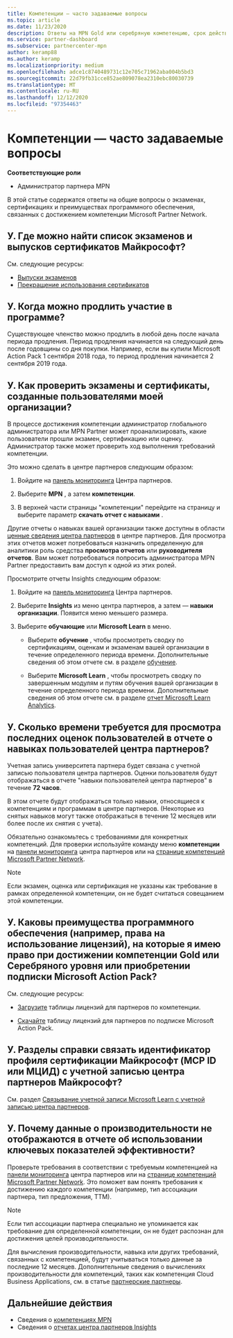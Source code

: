 ```yaml
---
title: Компетенции — часто задаваемые вопросы
ms.topic: article
ms.date: 11/23/2020
description: Ответы на MPN Gold или серебряную компетенцию, срок действия льготы, продление или активацию лицензий для Azure, облака, Visual Studio, технической поддержки и преимуществ.
ms.service: partner-dashboard
ms.subservice: partnercenter-mpn
author: keramp88
ms.author: keramp
ms.localizationpriority: medium
ms.openlocfilehash: adce1c8740489731c12e705c71962aba004b5bd3
ms.sourcegitcommit: 22d79fb31cce852ae809078ea2310ebc80030739
ms.translationtype: MT
ms.contentlocale: ru-RU
ms.lasthandoff: 12/12/2020
ms.locfileid: "97354463"
---
```

# <a name="competencies---frequently-asked-questions"></a>Компетенции — часто задаваемые вопросы

**Соответствующие роли**

- Администратор партнера MPN

В этой статье содержатся ответы на общие вопросы о экзаменах, сертификациях и преимуществах программного обеспечения, связанных с достижением компетенции Microsoft Partner Network.

## <a name="q-where-can-i-find-the-list-of-exams-and-microsoft-certifications-being-retired"></a>У. Где можно найти список экзаменов и выпусков сертификатов Майкрософт?

См. следующие ресурсы:

- [Выпуски экзаменов](/learn/certifications/retired-certification-exams)
- [Прекращение использования сертификатов](/learn/certifications/retired-certifications)

## <a name="q-when-can-i-renew-my-membership"></a>У. Когда можно продлить участие в программе?

Существующее членство можно продлить в любой день после начала периода продления. Период продления начинается на следующий день после годовщины со дня покупки. Например, если вы купили Microsoft Action Pack 1 сентября 2018 года, то период продления начинается 2 сентября 2019 года.

## <a name="q-how-can-i-verify-the-exams-and-certifications-taken-by-my-organizations-users"></a>У. Как проверить экзамены и сертификаты, созданные пользователями моей организации?

В процессе достижения компетенции администратор глобального администратора или MPN Partner может проанализировать, какие пользователи прошли экзамен, сертификацию или оценку. Администратор также может проверить ход выполнения требований компетенции.

Это можно сделать в центре партнеров следующим образом:

1. Войдите на [панель мониторинга](https://partner.microsoft.com/dashboard) Центра партнеров.

1. Выберите **MPN** , а затем **компетенции**.

1. В верхней части страницы "компетенции" перейдите на страницу и выберите параметр **скачать отчет с навыками** .

Другие отчеты о навыках вашей организации также доступны в области [ценные сведения центра партнеров](partner-center-insights.md) в центре партнеров. Для просмотра этих отчетов может потребоваться назначить определенную для аналитики роль средства **просмотра отчетов** или **руководителя отчетов**. Вам может потребоваться попросить администратора MPN Partner предоставить вам доступ к одной из этих ролей.

Просмотрите отчеты Insights следующим образом:

1. Войдите на [панель мониторинга](https://partner.microsoft.com/dashboard) Центра партнеров.

1. Выберите **Insights** из меню центра партнеров, а затем — **навыки организации**. Появится меню меньшего размера.

1. Выберите **обучающие** или **Microsoft Learn** в меню.

   - Выберите **обучение** , чтобы просмотреть сводку по сертификациям, оценкам и экзаменам вашей организации в течение определенного периода времени. Дополнительные сведения об этом отчете см. в разделе [обучение](pci-training-dashboard.md).

   - Выберите **Microsoft Learn** , чтобы просмотреть сводку по завершенным модулям и путям обучения вашей организации в течение определенного периода времени. Дополнительные сведения об этом отчете см. в разделе [отчет Microsoft Learn Analytics](ms-learn-analytics.md).

## <a name="q-how-long-does-it-take-to-see-the-latest-user-assessments-in-the-partner-center-user-skills-report"></a>У. Сколько времени требуется для просмотра последних оценок пользователей в отчете о навыках пользователей центра партнеров?

Учетная запись университета партнера будет связана с учетной записью пользователя центра партнеров. Оценки пользователя будут отображаться в отчете "навыки пользователей центра партнеров" в течение **72 часов**.

В этом отчете будут отображаться только навыки, относящиеся к компетенциям и программам в центре партнеров. (Некоторые из снятых навыков могут также отображаться в течение 12 месяцев или более после их снятия с учета).

Обязательно ознакомьтесь с требованиями для конкретных компетенций. Для проверки используйте команду меню **компетенции** на [панели мониторинга](https://partner.microsoft.com/dashboard) центра партнеров или на [странице компетенций Microsoft Partner Network](https://partner.microsoft.com/membership/competencies).

> [!NOTE]
> Если экзамен, оценка или сертификация не указаны как требование в рамках определенной компетенции, он не будет считаться совещанием этой компетенции.

## <a name="q-what-are-the-software-benefits-such-as-license-use-rights-that-i-am-entitled-to-when-i-achieve-a-gold-or-silver-competency-or-buy-a-microsoft-action-pack-subscription-maps"></a>У. Каковы преимущества программного обеспечения (например, права на использование лицензий), на которые я имею право при достижении компетенции Gold или Серебряного уровня или приобретении подписки Microsoft Action Pack?

См. следующие ресурсы:

- [Загрузите](https://assetsprod.microsoft.com/mpn-maps-software-iur-competency-license-table.docx) таблицы лицензий для партнеров по компетенции.

- [Скачайте](https://assetsprod.microsoft.com/en-us/microsoft-action-pack-license-table.pdf) таблицу лицензий для партнеров по подписке Microsoft Action Pack.

## <a name="q-how-do-i-link-a-microsoft-certification-profile-id-mcp-id-or-mcid-to-my-microsoft-partner-center-account"></a>У. Разделы справки связать идентификатор профиля сертификации Майкрософт (MCP ID или МЦИД) с учетной записью центра партнеров Майкрософт?

См. раздел [Связывание учетной записи Microsoft Learn с учетной записью центра партнеров](ms-learn-associate.md).

## <a name="q-why-cant-i-see-the-performance-data-reflected-under-the-competencies-kpis-report"></a>У. Почему данные о производительности не отображаются в отчете об использовании ключевых показателей эффективности?

Проверьте требования в соответствии с требуемым компетенцией на [панели мониторинга](https://partner.microsoft.com/dashboard) центра партнеров или на [странице компетенций Microsoft Partner Network](https://partner.microsoft.com/membership/competencies). Это поможет вам понять требования к достижению каждого компетенции (например, тип ассоциации партнера, тип предложения, ТТМ).

> [!NOTE]
> Если тип ассоциации партнера специально не упоминается как требование для определенной компетенции, он не будет распознан для достижения целей производительности.
>
> Для вычисления производительности, навыка или других требований, связанных с компетенцией, будут учитываться только данные за последние 12 месяцев. Дополнительные сведения о вычислениях производительности для компетенций, таких как компетенция Cloud Business Applications, см. в статье [партнерские партнеры](partner-contribution-indicators.md).

## <a name="next-steps"></a>Дальнейшие действия

- Сведения о [компетенциях MPN](learn-about-competencies.md)
- Сведения о [отчетах центра партнеров Insights](partner-center-insights.md)
